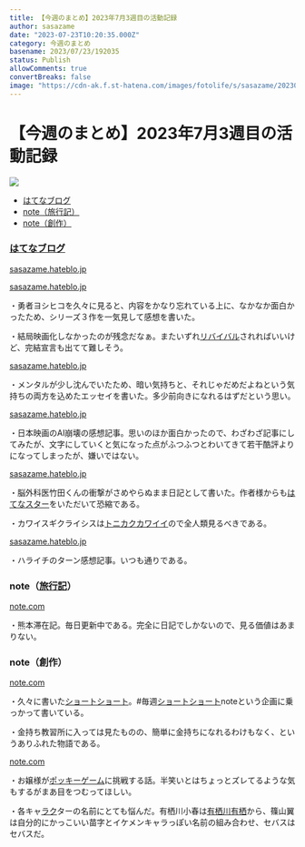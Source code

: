```yaml
---
title: 【今週のまとめ】2023年7月3週目の活動記録
author: sasazame
date: "2023-07-23T10:20:35.000Z"
category: 今週のまとめ
basename: 2023/07/23/192035
status: Publish
allowComments: true
convertBreaks: false
image: "https://cdn-ak.f.st-hatena.com/images/fotolife/s/sasazame/20230723/20230723191949.png"
---
```

# 【今週のまとめ】2023年7月3週目の活動記録

![](https://cdn-ak.f.st-hatena.com/images/fotolife/s/sasazame/20230723/20230723191949.png)

<!-- Extended Body -->

-   [はてなブログ](#はてなブログ)
-   [note（旅行記）](#note旅行記)
-   [note（創作）](#note創作)

### [はてなブログ](https://d.hatena.ne.jp/keyword/%A4%CF%A4%C6%A4%CA%A5%D6%A5%ED%A5%B0)

[sasazame.hateblo.jp](https://sasazame.hateblo.jp/entry/2023/07/17/234533)

[sasazame.hateblo.jp](https://sasazame.hateblo.jp/entry/2023/07/18/202154)

・勇者ヨシヒコを久々に見ると、内容をかなり忘れている上に、なかなか面白かったため、シリーズ３作を一気見して感想を書いた。

・結局映画化しなかったのが残念だなぁ。またいずれ[リバイバル](https://d.hatena.ne.jp/keyword/%A5%EA%A5%D0%A5%A4%A5%D0%A5%EB)されればいいけど、完結宣言も出てて難しそう。

[sasazame.hateblo.jp](https://sasazame.hateblo.jp/entry/2023/07/19/174745)

・メンタルが少し沈んでいたため、暗い気持ちと、それじゃだめだよねという気持ちの両方を込めたエッセイを書いた。多少前向きになれるはずだという思い。

[sasazame.hateblo.jp](https://sasazame.hateblo.jp/entry/2023/07/20/214152)

・日本映画のAI崩壊の感想記事。思いのほか面白かったので、わざわざ記事にしてみたが、文字にしていくと気になった点がふつふつとわいてきて若干酷評よりになってしまったが、嫌いではない。

[sasazame.hateblo.jp](https://sasazame.hateblo.jp/entry/2023/07/21/161703)

・脳外科医竹田くんの衝撃がさめやらぬまま日記として書いた。作者様からも[はてなスター](https://d.hatena.ne.jp/keyword/%A4%CF%A4%C6%A4%CA%A5%B9%A5%BF%A1%BC)をいただいて恐縮である。

・カワイスギクライシスは[トニカクカワイイ](https://d.hatena.ne.jp/keyword/%A5%C8%A5%CB%A5%AB%A5%AF%A5%AB%A5%EF%A5%A4%A5%A4)ので全人類見るべきである。

[sasazame.hateblo.jp](https://sasazame.hateblo.jp/entry/2023/07/22/003000)

・ハライチのターン感想記事。いつも通りである。

### note（[旅行記](https://d.hatena.ne.jp/keyword/%CE%B9%B9%D4%B5%AD)）

[note.com](https://note.com/omi9/n/na5b6256e3ada)

・熊本滞在記。毎日更新中である。完全に日記でしかないので、見る価値はあまりない。

### note（創作）

[note.com](https://note.com/sasazame/n/n689d1893e6eb)

・久々に書いた[ショートショート](https://d.hatena.ne.jp/keyword/%A5%B7%A5%E7%A1%BC%A5%C8%A5%B7%A5%E7%A1%BC%A5%C8)。#毎週[ショートショート](https://d.hatena.ne.jp/keyword/%A5%B7%A5%E7%A1%BC%A5%C8%A5%B7%A5%E7%A1%BC%A5%C8)noteという企画に乗っかって書いている。

・金持ち教習所に入っては見たものの、簡単に金持ちになれるわけもなく、というありふれた物語である。

[note.com](https://note.com/sasazame/n/n2df2cdcac14b)

・お嬢様が[ポッキーゲーム](https://d.hatena.ne.jp/keyword/%A5%DD%A5%C3%A5%AD%A1%BC%A5%B2%A1%BC%A5%E0)に挑戦する話。半笑いとはちょっとズレてるような気もするがまあ目をつむってほしい。

・各キャ[ラク](https://d.hatena.ne.jp/keyword/%A5%E9%A5%AF)ターの名前にとても悩んだ。有栖川小春は[有栖川有栖](https://d.hatena.ne.jp/keyword/%CD%AD%C0%B4%C0%EE%CD%AD%C0%B4)から、篠山翼は自分的にかっこいい苗字とイケメンキャラっぽい名前の組み合わせ、セバスはセバスだ。